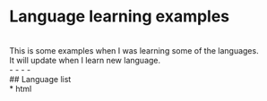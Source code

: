 # Language learning examples
<br>
This is some examples when I was learning some of the languages.
<br>
It will update when I learn new language.
<br>
- - - -
<br>
## Language list
<br>
* html
